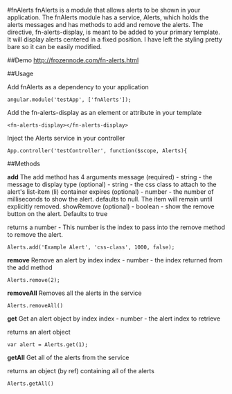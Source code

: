 #fnAlerts
fnAlerts is a module that allows alerts to be shown in your application.
The fnAlerts module has a service, Alerts, which holds the alerts messages and has methods to add and remove the alerts.
The directive, fn-alerts-display, is meant to be added to your primary template. It will display alerts centered in a fixed position. I have left the styling pretty bare so it can be easily modified.

##Demo
http://frozennode.com/fn-alerts.html

##Usage

Add fnAlerts as a dependency to your application

	angular.module('testApp', ['fnAlerts']);

Add the fn-alerts-display as an element or attribute in your template

	<fn-alerts-display></fn-alerts-display>

Inject the Alerts service in your controller

	App.controller('testController', function($scope, Alerts){

##Methods

**add**
The add method has 4 arguments
message (required) - string - the message to display
type (optional) - string - the css class to attach to the alert's list-item (li) container
expires (optional) - number - the number of milliseconds to show the alert. defaults to null. The item will remain until explicitly removed.
showRemove (optional) - boolean - show the remove button on the alert. Defaults to true

returns a number - This number is the index to pass into the remove method to remove the alert.

	Alerts.add('Example Alert', 'css-class', 1000, false);

**remove**
Remove an alert by index
index - number - the index returned from the add method

	Alerts.remove(2);

**removeAll**
Removes all the alerts in the service

	Alerts.removeAll()

**get**
Get an alert object by index
index - number - the alert index to retrieve

returns an alert object

	var alert = Alerts.get(1);

**getAll**
Get all of the alerts from the service

returns an object (by ref) containing all of the alerts

	Alerts.getAll()